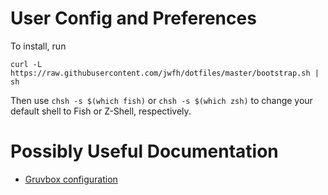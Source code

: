 # User Config and Preferences

To install, run 

    curl -L https://raw.githubusercontent.com/jwfh/dotfiles/master/bootstrap.sh | sh

Then use `chsh -s $(which fish)` or `chsh -s $(which zsh)` to change your default shell to Fish or Z-Shell, respectively.

# Possibly Useful Documentation
 * [Gruvbox configuration](https://github.com/morhetz/gruvbox/wiki/Configuration#ggruvbox_contrast_dark)

